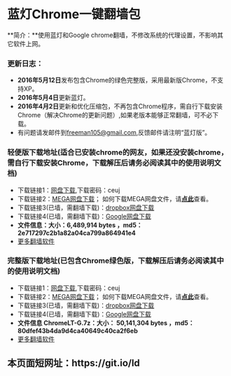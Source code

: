 # 蓝灯Chrome一键翻墙包
**简介：**使用蓝灯和Google chrome翻墙，不修改系统的代理设置，不影响其它软件上网。
<h3>

<a id="user-content-说明" class="anchor" href="#%E8%AF%B4%E6%98%8E" aria-hidden="true"><span class="octicon octicon-link"></span></a>更新日志：</h3>

<ul>
<li><b>2016年5月12日</b>发布包含Chrome的绿色完整版，采用最新版Chrome，不支持XP。
<li><b>2016年5月4日</b>更新蓝灯。
</li>
<li><b>2016年4月2日</b>更新和优化压缩包，不再包含Chrome程序，需自行下载安装Chrome（解决Chrome的更新问题）,如果老版本能够正常翻墙，可不必下载。
</li>
<li>有问题请发邮件到<a href="mailto:freeman105@gmail.com">freeman105@gmail.com</a>,反馈邮件请注明“蓝灯版”。</li>
</ul>

<h3>轻便版下载地址(适合已安装chrome的网友，如果还没安装chrome，需自行下载安装Chrome，下载解压后请务必阅读其中的使用说明文档)</h3>
<ul>
<li>
 下载链接1：<a href="http://pan.baidu.com/s/1mihaqsK" target="_blank">网盘下载</a>,下载密码：ceuj
</li>

<li>
 下载链接2：<a href="https://mega.nz/#!ipEH2IKJ!7ELJL3LPJBMB9mKKTq8yeSfdrhgDpf9cZoB6qBUxiFQ" target="_blank">MEGA网盘下载</a>； 如何下载MEGA网盘文件，请<strong><a target="_blank" href="https://raw.githubusercontent.com/kgfw/fg/master/wstp/mega.jpg">点此</a></strong>查看。
</li>

<li>
 下载链接3(已墙，需翻墙下载)：<a href="https://www.dropbox.com/s/0d0iw00vyj8wbvf/ChromeLT.7z?dl=0" target="_blank">dropbox网盘下载</a>
</li>

<li>
 下载链接4(已墙，需翻墙下载)：<a href="https://drive.google.com/file/d/0B9KkeZvZHMRvU0dsY2pxT296UkE/view?usp=sharing" target="_blank">Google网盘下载</a>
</li>


<li><b>文件信息：大小：6,489,914 bytes ，md5：2e717297c2b1a82a04ca799a864941e4</b> 
<li>
 <a href="https://github.com/bannedbook/fanqiang/wiki" target="_blank">更多翻墙软件</a>
</li>

</ul>


<h3>完整版下载地址(已包含Chrome绿色版，下载解压后请务必阅读其中的使用说明文档)</h3>
<ul>
<li>
 下载链接1：<a href="#" target="_blank">网盘下载</a>,下载密码：ceuj
</li>

<li>
 下载链接2：<a href="https://mega.nz/#!XkMXmLAQ!jNhiDRyCzoBMS86XaTTzmf-_NybTkJyua5_eTkmJlQc" target="_blank">MEGA网盘下载</a>； 如何下载MEGA网盘文件，请<strong><a target="_blank" href="https://raw.githubusercontent.com/kgfw/fg/master/wstp/mega.jpg">点此</a></strong>查看。
</li>

<li>
 下载链接3(已墙，需翻墙下载)：<a href="https://www.dropbox.com/s/nyxnw60xu0vxl2f/ChromeLT-G.7z?dl=0" target="_blank">dropbox网盘下载</a>
</li>

<li>
 下载链接4(已墙，需翻墙下载)：<a href="https://drive.google.com/file/d/0B9KkeZvZHMRvTEVJb3BwOUtkMFU/view?usp=sharing" target="_blank">Google网盘下载</a>
</li>


<li><b>文件信息 ChromeLT-G.7z：大小： 50,141,304 bytes ，md5：80dfef43b4da9d4ca40649c40ca2f6eb</b> 
<li>
 <a href="https://github.com/bannedbook/fanqiang/wiki" target="_blank">更多翻墙软件</a>
</li>

</ul>
<h2>本页面短网址：https://git.io/ld </h2>